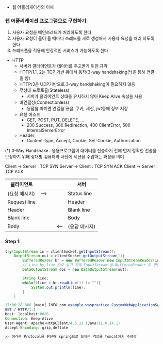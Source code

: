 -   웹 어플리케이션의 이해

### 웹 어플리케이션 프로그램으로 구현하기

1. 사용자 요청을 메인쓰레드가 처리하도록 한다
2. 사용자 요청이 들어 올 때마다 쓰레드를 새로 생성해서 사용자 요청을 처리 하도록 한다
3. 쓰레드풀을 적용해 안정적인 서비스가 가능하도록 한다

-   HTTP
    -   서버와 클라이언트가 데이터를 주고받기 위한 규약
    -   HTTP/1.1, 2는 TCP 기반 위에서 동작(3-way handshaking(\*)을 통해 연결을 함)
    -   HTTP/3은 UDP기반으로 3-way handshaking이 필요하지 않음
    -   무상태 프로토콜(Stateless)
        -   서버가 클라이언트 상태를 유지하지 않아 Keep Alive 속성을 사용
    -   비연결성(Connectionless)
        -   응답을 마치면 연결을 끊음. 쿠키, 세션, jwt등에 정보 저장
    -   요청 메소드
        -   GET, POST, PUT, DELETE, ...
        -   200 Success, 300 Redirection, 400 ClientError, 500 InternalServerError
    -   Header
        -   Content-type, Accept, Cookie, Set-Cookie, Authorization

(\*) 3-Way Handshake : 응용프로그램이 데이터를 전송하기 전에 먼저 정확한 전송을 보장하기 위해 상대방 컴퓨터와 사전에 세션을 수립하는 과정을 의미

Client -> Server : TCP SYN
Server -> Client : TCP SYN ACK
Client -> Server : TCP ACK

| 클라이언트    |     |     |     | 서버          |
| ------------- | --- | --- | --- | ------------- |
| (요청 메시지) | --> |     |     | Status line   |
| Request line  |     |     |     | Header        |
| Header        |     |     |     | Blank line    |
| Blank line    |     |     |     | Body          |
| Body          |     |     | <-- | (응답 메시지) |

### Step 1

```java
try(InputStream in = clientSocket.getInputStream();
    OutputStream out = clientSocket.getOutputStream()){
        BufferedReader br = new BufferedReader(new InputStreamReader(in, StandardCharsets.UTF_8));
        // Line by line 으로 읽기 위해 InputStream 을 BufferedReader 로 변환
        DataOutputStream dos = new DataOutputStream(out);

        String line;
        while((line = br.readLine()) != ""){
            System.out.println(line);
        }
    }

17:06:28.866 [main] INFO com.example.waspractice.CustomWebApplicationServer - [CustomWebApplicationServer] client connected.
GET / HTTP/1.1
Host: localhost:8080
Connection: Keep-Alive
User-Agent: Apache-HttpClient/4.5.13 (Java/11.0.14.1)
Accept-Encoding: gzip,deflate

>> 이러한 Protocol을 판단해 spring으로 보내는 역할을 Tomcat에서 수행함
```
